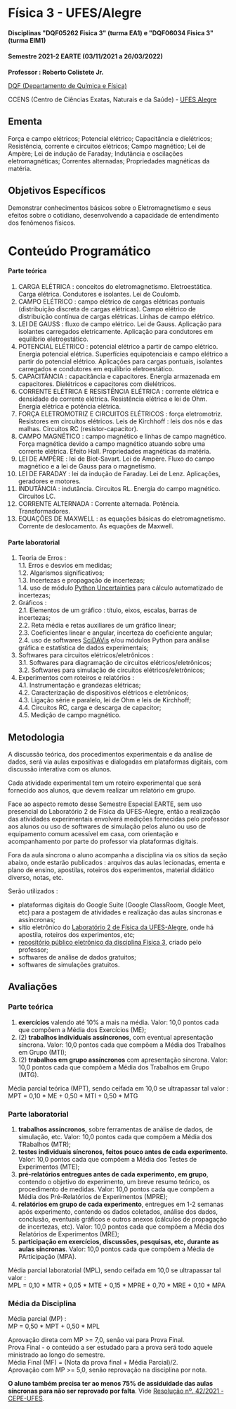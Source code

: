 # Física 3 - UFES/Alegre

#### Disciplinas "DQF05262 Fisica 3" (turma EA1) e "DQF06034 Fisica 3" (turma EIM1)

#### Semestre 2021-2 EARTE (03/11/2021 a 26/03/2022)

**Professor : Roberto Colistete Jr.**

[DQF (Departamento de Química e Física)](http://alegre.ufes.br/ccens/departamento-de-quimica-e-fisica)

CCENS (Centro de Ciências Exatas, Naturais e da Saúde) - [UFES Alegre](http://alegre.ufes.br/)

## Ementa

Força e campo elétricos; Potencial elétrico; Capacitância e dielétricos; Resistência, corrente e circuitos elétricos; Campo magnético; Lei de Ampère; Lei de indução de Faraday; Indutância e oscilações eletromagnéticas; Correntes alternadas; Propriedades magnéticas da matéria.

## Objetivos Específicos

Demonstrar conhecimentos básicos sobre o Eletromagnetismo e seus efeitos sobre o cotidiano, desenvolvendo a capacidade de entendimento dos fenômenos físicos.

# Conteúdo Programático

#### Parte teórica

1. CARGA ELÉTRICA : conceitos do eletromagnetismo. Eletroestática. Carga elétrica. Condutores e isolantes. Lei de Coulomb.  
2. CAMPO ELÉTRICO : campo elétrico de cargas elétricas pontuais (distribuição discreta de cargas elétricas). Campo elétrico de distribuição contínua de cargas elétricas. Linhas de campo elétrico.  
3. LEI DE GAUSS : fluxo de campo elétrico. Lei de Gauss. Aplicação para isolantes carregados eletricamente. Aplicação para condutores em equilíbrio eletroestático.  
4. POTENCIAL ELÉTRICO : potencial elétrico a partir de campo elétrico. Energia potencial elétrica. Superfícies equipotenciais e campo elétrico a partir do potencial elétrico. Aplicações para cargas pontuais, isolantes carregados e condutores em equilíbrio eletroestático.  
5. CAPACITÂNCIA : capacitância e capacitores. Energia armazenada em capacitores. Dielétricos e capacitores com dielétricos.  
6. CORRENTE ELÉTRICA E RESISTÊNCIA ELÉTRICA : corrente elétrica e densidade de corrente elétrica. Resistência elétrica e lei de Ohm. Energia elétrica e potência elétrica.  
7. FORÇA ELETROMOTRIZ E CIRCUITOS ELÉTRICOS : força eletromotriz. Resistores em circuitos elétricos. Leis de Kirchhoff : leis dos nós e das malhas. Circuitos RC (resistor-capacitor).  
8. CAMPO MAGNÉTICO : campo magnético e linhas de campo magnético. Força magnética devido a campo magnético atuando sobre uma corrente elétrica. Efeito Hall. Propriedades magnéticas da matéria.  
9. LEI DE AMPÈRE : lei de Biot-Savart. Lei de Ampère. Fluxo do campo magnético e a lei de Gauss para o magnetismo.  
10. LEI DE FARADAY : lei da indução de Faraday. Lei de Lenz. Aplicações, geradores e motores.  
11. INDUTÂNCIA : indutância. Circuitos RL. Energia do campo magnético. Circuitos LC.  
12. CORRENTE ALTERNADA : Corrente alternada. Potência. Transformadores.  
13. EQUAÇÕES DE MAXWELL : as equações básicas do eletromagnetismo. Corrente de deslocamento. As equações de Maxwell.

#### Parte laboratorial

1. Teoria de Erros :  
    1.1. Erros e desvios em medidas;  
    1.2. Algarismos significativos;  
    1.3. Incertezas e propagação de incertezas;  
    1.4. uso de módulo [Python Uncertainties](https://pythonhosted.org/uncertainties/) para cálculo automatizado de incertezas;  
2. Gráficos :  
    2.1. Elementos de um gráfico : título, eixos, escalas, barras de incertezas;  
    2.2. Reta média e retas auxiliares de um gráfico linear;  
    2.3. Coeficientes linear e angular, incerteza do coeficiente angular;  
    2.4. uso de softwares [SciDAVis](http://scidavis.sourceforge.net/) e/ou módulos Python para análise gráfica e estatística de dados experimentais;  
3. Softwares para circuitos elétricos/eletrônicos :  
    3.1. Softwares para diagramação de circuitos elétricos/eletrônicos;  
    3.2. Softwares para simulação de circuitos elétricos/eletrônicos;  
4. Experimentos com roteiros e relatórios :  
    4.1. Instrumentação e grandezas elétricas;  
    4.2. Caracterização de dispositivos elétricos e eletrônicos;  
    4.3. Ligação série e paralelo, lei de Ohm e leis de Kirchhoff;  
    4.4. Circuitos RC, carga e descarga de capacitor;  
    4.5. Medição de campo magnético.

## Metodologia

A discussão teórica, dos procedimentos experimentais e da análise de dados, será via aulas expositivas e dialogadas em plataformas digitais, com discussão interativa com os alunos.

Cada atividade experimental tem um roteiro experimental que será fornecido aos alunos, que devem realizar um relatório em grupo.

Face ao aspecto remoto desse Semestre Especial EARTE, sem uso presencial do Laboratório 2 de Física da UFES-Alegre, então a realização das atividades experimentais envolverá medições fornecidas pelo professor aos alunos ou uso de softwares de simulação pelos aluno ou uso de equipamento comum acessível em casa, com orientação e acompanhamento por parte do professor via plataformas digitais.

Fora da aula síncrona o aluno acompanha a disciplina via os sítios da seção abaixo, onde estarão publicados : arquivos das aulas lecionadas, ementa e plano de ensino, apostilas, roteiros dos experimentos, material didático diverso, notas, etc.

Serão utilizados :
- plataformas digitais do Google Suite (Google ClassRoom, Google Meet, etc) para a postagem de atividades e realização
das aulas síncronas e assíncronas;
- sítio eletrônico do [Laboratório 2 de Física da UFES-Alegre](https://fisica.alegre.ufes.br/), onde há apostila, roteiros dos experimentos, etc;  
- [repositório público eletrônico da disciplina Física 3](https://github.com/rcolistete/Fisica3_UFES_Alegre), criado pelo professor;
- softwares de análise de dados gratuitos;
- softwares de simulações gratuitos.

## Avaliações

### Parte teórica

1. **exercícios** valendo até 10% a mais na média. Valor: 10,0 pontos cada que compõem a Média dos Exercícios (ME);  
2. (2) **trabalhos individuais assíncronos**, com eventual apresentação síncrona. Valor: 10,0 pontos cada que compõem a Média dos Trabalhos em Grupo (MTI);  
3. (2) **trabalhos em grupo assíncronos** com apresentação síncrona. Valor: 10,0 pontos cada que compõem a Média dos Trabalhos em Grupo (MTG).

Média parcial teórica (MPT), sendo ceifada em 10,0 se ultrapassar tal valor :  
MPT = 0,10 * ME + 0,50 * MTI + 0,50 * MTG

### Parte laboratorial

1. **trabalhos assíncronos**, sobre ferramentas de análise de dados, de simulação, etc. Valor: 10,0 pontos cada que compõem a Média dos TRabalhos (MTR);  
2. **testes individuais síncronos, feitos pouco antes de cada experimento**. Valor: 10,0 pontos cada que compõem a Média dos Testes de Experimentos (MTE);  
3. **pré-relatórios entregues antes de cada experimento, em grupo**, contendo o objetivo do experimento, um breve resumo teórico, os procedimento de medidas. Valor: 10,0 pontos cada que compõem a Média dos Pré-Relatórios de Experimentos (MPRE);  
4. **relatórios em grupo de cada experimento**, entregues em 1-2 semanas após experimento, contendo os dados coletados, análise dos dados, conclusão, eventuais gráficos e outros anexos (cálculos de propagação de incertezas, etc). Valor: 10,0 pontos cada que compõem a Média dos Relatórios de Experimentos (MRE);  
5. **participação em exercícios, discussões, pesquisas, etc, durante as aulas síncronas**. Valor: 10,0 pontos cada que compõem a Média de PArticipação (MPA).

Média parcial laboratorial (MPL), sendo ceifada em 10,0 se ultrapassar tal valor :  
MPL = 0,10 * MTR + 0,05 * MTE + 0,15 * MPRE + 0,70 * MRE + 0,10 * MPA

### Média da Disciplina

Média parcial (MP) :  
MP = 0,50 * MPT + 0,50 * MPL

Aprovação direta com MP >= 7,0, senão vai para Prova Final.  
Prova Final - o conteúdo a ser estudado para a prova será todo aquele ministrado ao longo do semestre.  
Média Final (MF) = (Nota da prova final + Média Parcial)/2.  
Aprovação com MP >= 5,0, senão reprovação na disciplina por nota.  

**O aluno também precisa ter ao menos 75% de assiduidade das aulas síncronas para não ser reprovado por falta**. Vide [Resolução nº. 42/2021 - CEPE-UFES](https://daocs.ufes.br/sites/daocs.ufes.br/files/field/anexo/resolucao_no_42.2021_-_earte.pdf).
